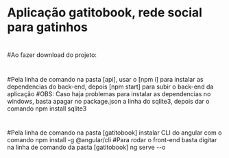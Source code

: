 # Aplicação gatitobook, rede social para gatinhos
#
#Ao fazer download do projeto:
#
#Pela linha de comando na pasta [api], usar o [npm i] para instalar as dependencias do back-end, depois [npm start] para subir o back-end da aplicação
#OBS: Caso haja problemas para instalar as dependencias no windows, basta apagar no package.json a linha do sqlite3, depois dar o comando npm install sqlite3
#
#Pela linha de comando na pasta [gatitobook] instalar CLI do angular com o comando npm install -g @angular/cli
#Para rodar o front-end basta digitar na linha de comando da pasta [gatitobook] ng serve --o
#
#
#
